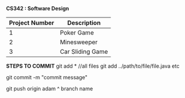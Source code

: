 **CS342 : Software Design**

| Project Number | Description |
| --- | --- |
| 1 | Poker Game |
| 2 | Minesweeper |
| 3 | Car Sliding Game |

**STEPS TO COMMIT**
git add * //all files
git add ../path/to/file/file.java etc

git commit -m "commit message"

git push origin adam
                 ^ branch name
